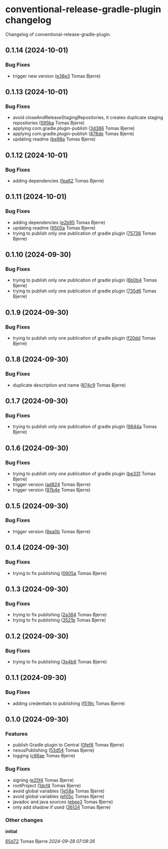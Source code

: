 # conventional-release-gradle-plugin changelog

Changelog of conventional-release-gradle-plugin.

## 0.1.14 (2024-10-01)

### Bug Fixes

-  trigger new version ([e38e3](https://github.com/tomasbjerre/conventional-release-gradle-plugin/commit/e38e3b6b012054c) Tomas Bjerre)  

## 0.1.13 (2024-10-01)

### Bug Fixes

-  avoid closeAndReleaseStagingRepositories, it creates duplicate staging repositories ([595ba](https://github.com/tomasbjerre/conventional-release-gradle-plugin/commit/595bac0fa78a284) Tomas Bjerre)  
-  applying com.gradle.plugin-publish ([3d386](https://github.com/tomasbjerre/conventional-release-gradle-plugin/commit/3d38689cc2a9591) Tomas Bjerre)  
-  applying com.gradle.plugin-publish ([878de](https://github.com/tomasbjerre/conventional-release-gradle-plugin/commit/878de116d03bb1b) Tomas Bjerre)  
-  updating readme ([be98a](https://github.com/tomasbjerre/conventional-release-gradle-plugin/commit/be98a3192845800) Tomas Bjerre)  

## 0.1.12 (2024-10-01)

### Bug Fixes

-  adding dependencies ([fea62](https://github.com/tomasbjerre/conventional-release-gradle-plugin/commit/fea62a95d61eb81) Tomas Bjerre)  

## 0.1.11 (2024-10-01)

### Bug Fixes

-  adding dependencies ([e2b95](https://github.com/tomasbjerre/conventional-release-gradle-plugin/commit/e2b95495b405563) Tomas Bjerre)  
-  updating readme ([9505a](https://github.com/tomasbjerre/conventional-release-gradle-plugin/commit/9505a1c58d50a3f) Tomas Bjerre)  
-  trying to publish only one publication of gradle plugin ([75738](https://github.com/tomasbjerre/conventional-release-gradle-plugin/commit/757386bcea97a9e) Tomas Bjerre)  

## 0.1.10 (2024-09-30)

### Bug Fixes

-  trying to publish only one publication of gradle plugin ([6b0b4](https://github.com/tomasbjerre/conventional-release-gradle-plugin/commit/6b0b4dadb9852ab) Tomas Bjerre)  
-  trying to publish only one publication of gradle plugin ([735d6](https://github.com/tomasbjerre/conventional-release-gradle-plugin/commit/735d699f7153e92) Tomas Bjerre)  

## 0.1.9 (2024-09-30)

### Bug Fixes

-  trying to publish only one publication of gradle plugin ([f20dd](https://github.com/tomasbjerre/conventional-release-gradle-plugin/commit/f20dd5d707e9117) Tomas Bjerre)  

## 0.1.8 (2024-09-30)

### Bug Fixes

-  duplicate description and name ([874c9](https://github.com/tomasbjerre/conventional-release-gradle-plugin/commit/874c90a0d4038f2) Tomas Bjerre)  

## 0.1.7 (2024-09-30)

### Bug Fixes

-  trying to publish only one publication of gradle plugin ([9844a](https://github.com/tomasbjerre/conventional-release-gradle-plugin/commit/9844afc15e3dd95) Tomas Bjerre)  

## 0.1.6 (2024-09-30)

### Bug Fixes

-  trying to publish only one publication of gradle plugin ([be331](https://github.com/tomasbjerre/conventional-release-gradle-plugin/commit/be3318fdd8a9bb8) Tomas Bjerre)  
-  trigger version ([ad824](https://github.com/tomasbjerre/conventional-release-gradle-plugin/commit/ad8249ed1039e2d) Tomas Bjerre)  
-  trigger version ([97b4e](https://github.com/tomasbjerre/conventional-release-gradle-plugin/commit/97b4e4e2ba738fa) Tomas Bjerre)  

## 0.1.5 (2024-09-30)

### Bug Fixes

-  trigger version ([8ea0b](https://github.com/tomasbjerre/conventional-release-gradle-plugin/commit/8ea0b4d989ada47) Tomas Bjerre)  

## 0.1.4 (2024-09-30)

### Bug Fixes

-  trying to fix publishing ([0905a](https://github.com/tomasbjerre/conventional-release-gradle-plugin/commit/0905a4b9fc6e13a) Tomas Bjerre)  

## 0.1.3 (2024-09-30)

### Bug Fixes

-  trying to fix publishing ([2a384](https://github.com/tomasbjerre/conventional-release-gradle-plugin/commit/2a38488d4155abc) Tomas Bjerre)  
-  trying to fix publishing ([3521b](https://github.com/tomasbjerre/conventional-release-gradle-plugin/commit/3521b27cb2111ad) Tomas Bjerre)  

## 0.1.2 (2024-09-30)

### Bug Fixes

-  trying to fix publishing ([3e4b6](https://github.com/tomasbjerre/conventional-release-gradle-plugin/commit/3e4b6de14a56c84) Tomas Bjerre)  

## 0.1.1 (2024-09-30)

### Bug Fixes

-  adding credentials to publishing ([f519c](https://github.com/tomasbjerre/conventional-release-gradle-plugin/commit/f519ccf7949bf64) Tomas Bjerre)  

## 0.1.0 (2024-09-30)

### Features

-  publish Gradle plugin to Central ([0fef6](https://github.com/tomasbjerre/conventional-release-gradle-plugin/commit/0fef6f3fb62f66e) Tomas Bjerre)  
-  nexusPublishing ([53d54](https://github.com/tomasbjerre/conventional-release-gradle-plugin/commit/53d54d1d64f4064) Tomas Bjerre)  
-  logging ([c66ae](https://github.com/tomasbjerre/conventional-release-gradle-plugin/commit/c66ae28afcd4ca0) Tomas Bjerre)  

### Bug Fixes

-  signing ([e25f4](https://github.com/tomasbjerre/conventional-release-gradle-plugin/commit/e25f4e97e7e8723) Tomas Bjerre)  
-  rootProject ([1dcf4](https://github.com/tomasbjerre/conventional-release-gradle-plugin/commit/1dcf4e157dff652) Tomas Bjerre)  
-  avoid global variables ([1e58a](https://github.com/tomasbjerre/conventional-release-gradle-plugin/commit/1e58ad58c1b6eb8) Tomas Bjerre)  
-  avoid global variables ([ef05c](https://github.com/tomasbjerre/conventional-release-gradle-plugin/commit/ef05c08edeca620) Tomas Bjerre)  
-  javadoc and java sources ([ebee3](https://github.com/tomasbjerre/conventional-release-gradle-plugin/commit/ebee3056fb2f745) Tomas Bjerre)  
-  only add shadow if used ([36124](https://github.com/tomasbjerre/conventional-release-gradle-plugin/commit/36124e436443af3) Tomas Bjerre)  

### Other changes

**initial**


[65d72](https://github.com/tomasbjerre/conventional-release-gradle-plugin/commit/65d72d8a36ae6c1) Tomas Bjerre *2024-09-28 07:09:26*


